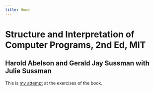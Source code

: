 ```yaml
---
title: Home
---
```

# Structure and Interpretation of Computer Programs, 2nd Ed, MIT

## Harold Abelson and Gerald Jay Sussman with Julie Sussman

This is [my attempt]("https://shivan.xyz") at the exercises of the book.
